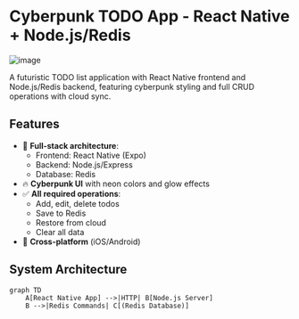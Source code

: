 # Cyberpunk TODO App - React Native + Node.js/Redis

![image](https://github.com/user-attachments/assets/dd4e56f6-5465-461d-8e65-002ea0904dde)


A futuristic TODO list application with React Native frontend and Node.js/Redis backend, featuring cyberpunk styling and full CRUD operations with cloud sync.

## Features

- 🚀 **Full-stack architecture**:
  - Frontend: React Native (Expo)
  - Backend: Node.js/Express
  - Database: Redis
- 🔥 **Cyberpunk UI** with neon colors and glow effects
- ✅ **All required operations**:
  - Add, edit, delete todos
  - Save to Redis
  - Restore from cloud
  - Clear all data
- 📱 **Cross-platform** (iOS/Android)

## System Architecture

```mermaid
graph TD
    A[React Native App] -->|HTTP| B[Node.js Server]
    B -->|Redis Commands| C[(Redis Database)]
